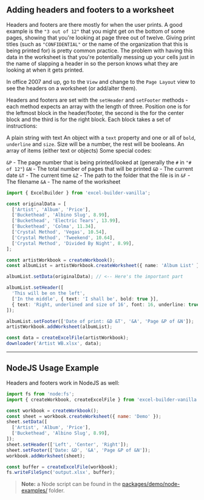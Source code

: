 ## Adding headers and footers to a worksheet

Headers and footers are there mostly for when the user prints. A good example is the `"3 out of 12"` that you might get on the bottom of some pages, showing that you're looking at page three out of twelve. Giving print titles (such as `"CONFIDENTIAL"` or the name of the organization that this is being printed for) is pretty common practice. The problem with having this data in the worksheet is that you're potentially messing up your cells just in the name of slapping a header in so the person knows what they are looking at when it gets printed.

In office 2007 and up, go to the `View` and change to the `Page Layout` view to see the headers on a worksheet (or add/alter them).

Headers and footers are set with the `setHeader` and `setFooter` methods - each method expects an array with the length of three. Position one is for the leftmost block in the header/footer, the second is the for the center block and the third is for the right block. Each block takes a set of instructions:

A plain string with text
An object with a `text` property and one or all of `bold`, `underline` and `size`. Size will be a number, the rest will be booleans.
An array of items (either text or objects)
Some special codes:

`&P` - The page number that is being printed/looked at (generally the `#` in `"# of 12"`)
`&N` - The total number of pages that will be printed
`&D` - The current date
`&T` - The current time
`&Z` - The path to the folder that the file is in
`&F` - The filename
`&A` - The name of the worksheet

```ts
import { ExcelBuilder } from 'excel-builder-vanilla';

const originalData = [
  ['Artist', 'Album', 'Price'],
  ['Buckethead', 'Albino Slug', 8.99],
  ['Buckethead', 'Electric Tears', 13.99],
  ['Buckethead', 'Colma', 11.34],
  ['Crystal Method', 'Vegas', 10.54],
  ['Crystal Method', 'Tweekend', 10.64],
  ['Crystal Method', 'Divided By Night', 8.99],
];

const artistWorkbook = createWorkbook();
const albumList = artistWorkbook.createWorksheet({ name: 'Album List' });

albumList.setData(originalData); // <-- Here's the important part

albumList.setHeader([
  'This will be on the left',
  ['In the middle', { text: 'I shall be', bold: true }],
  { text: 'Right, underlined and size of 16', font: 16, underline: true },
]);

albumList.setFooter(['Date of print: &D &T', '&A', 'Page &P of &N']);
artistWorkbook.addWorksheet(albumList);

const data = createExcelFile(artistWorkbook);
downloader('Artist WB.xlsx', data);
```

---

## NodeJS Usage Example

Headers and footers work in NodeJS as well:

```js
import fs from 'node:fs';
import { createWorkbook, createExcelFile } from 'excel-builder-vanilla';

const workbook = createWorkbook();
const sheet = workbook.createWorksheet({ name: 'Demo' });
sheet.setData([
  ['Artist', 'Album', 'Price'],
  ['Buckethead', 'Albino Slug', 8.99],
]);
sheet.setHeader(['Left', 'Center', 'Right']);
sheet.setFooter(['Date: &D', '&A', 'Page &P of &N']);
workbook.addWorksheet(sheet);

const buffer = createExcelFile(workbook);
fs.writeFileSync('output.xlsx', buffer);
```

> **Note:** a Node script can be found in the [packages/demo/node-examples/](https://github.com/ghiscoding/excel-builder-vanilla/tree/main/packages/demo/node-examples/) folder.